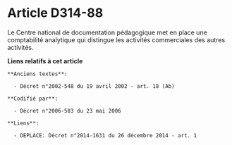 # Article D314-88

Le Centre national de documentation pédagogique met en place une comptabilité analytique qui distingue les activités
commerciales des autres activités.

**Liens relatifs à cet article**

	**Anciens textes**:

	  - Décret n°2002-548 du 19 avril 2002 - art. 18 (Ab)

	**Codifié par**:

	  - Décret n°2006-583 du 23 mai 2006

	**Liens**:

	  - DEPLACE: Décret n°2014-1631 du 26 décembre 2014 - art. 1
